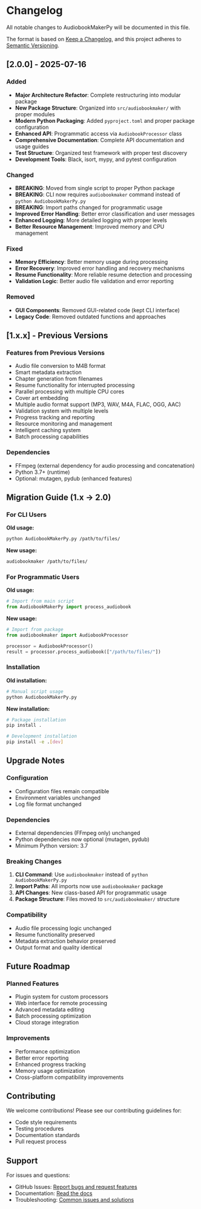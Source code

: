 # Changelog

All notable changes to AudiobookMakerPy will be documented in this file.

The format is based on [Keep a Changelog](https://keepachangelog.com/en/1.0.0/),
and this project adheres to [Semantic Versioning](https://semver.org/spec/v2.0.0.html).

## [2.0.0] - 2025-07-16

### Added
- **Major Architecture Refactor**: Complete restructuring into modular package
- **New Package Structure**: Organized into `src/audiobookmaker/` with proper modules
- **Modern Python Packaging**: Added `pyproject.toml` and proper package configuration
- **Enhanced API**: Programmatic access via `AudiobookProcessor` class
- **Comprehensive Documentation**: Complete API documentation and usage guides
- **Test Structure**: Organized test framework with proper test discovery
- **Development Tools**: Black, isort, mypy, and pytest configuration

### Changed
- **BREAKING**: Moved from single script to proper Python package
- **BREAKING**: CLI now requires `audiobookmaker` command instead of `python AudiobookMakerPy.py`
- **BREAKING**: Import paths changed for programmatic usage
- **Improved Error Handling**: Better error classification and user messages
- **Enhanced Logging**: More detailed logging with proper levels
- **Better Resource Management**: Improved memory and CPU management

### Fixed
- **Memory Efficiency**: Better memory usage during processing
- **Error Recovery**: Improved error handling and recovery mechanisms
- **Resume Functionality**: More reliable resume detection and processing
- **Validation Logic**: Better audio file validation and error reporting

### Removed
- **GUI Components**: Removed GUI-related code (kept CLI interface)
- **Legacy Code**: Removed outdated functions and approaches

## [1.x.x] - Previous Versions

### Features from Previous Versions
- Audio file conversion to M4B format
- Smart metadata extraction
- Chapter generation from filenames
- Resume functionality for interrupted processing
- Parallel processing with multiple CPU cores
- Cover art embedding
- Multiple audio format support (MP3, WAV, M4A, FLAC, OGG, AAC)
- Validation system with multiple levels
- Progress tracking and reporting
- Resource monitoring and management
- Intelligent caching system
- Batch processing capabilities

### Dependencies
- FFmpeg (external dependency for audio processing and concatenation)
- Python 3.7+ (runtime)
- Optional: mutagen, pydub (enhanced features)

## Migration Guide (1.x → 2.0)

### For CLI Users

**Old usage:**
```bash
python AudiobookMakerPy.py /path/to/files/
```

**New usage:**
```bash
audiobookmaker /path/to/files/
```

### For Programmatic Users

**Old usage:**
```python
# Import from main script
from AudiobookMakerPy import process_audiobook
```

**New usage:**
```python
# Import from package
from audiobookmaker import AudiobookProcessor

processor = AudiobookProcessor()
result = processor.process_audiobook(["/path/to/files/"])
```

### Installation

**Old installation:**
```bash
# Manual script usage
python AudiobookMakerPy.py
```

**New installation:**
```bash
# Package installation
pip install .

# Development installation
pip install -e .[dev]
```

## Upgrade Notes

### Configuration
- Configuration files remain compatible
- Environment variables unchanged
- Log file format unchanged

### Dependencies
- External dependencies (FFmpeg only) unchanged
- Python dependencies now optional (mutagen, pydub)
- Minimum Python version: 3.7

### Breaking Changes
1. **CLI Command**: Use `audiobookmaker` instead of `python AudiobookMakerPy.py`
2. **Import Paths**: All imports now use `audiobookmaker` package
3. **API Changes**: New class-based API for programmatic usage
4. **Package Structure**: Files moved to `src/audiobookmaker/` structure

### Compatibility
- Audio file processing logic unchanged
- Resume functionality preserved
- Metadata extraction behavior preserved
- Output format and quality identical

## Future Roadmap

### Planned Features
- Plugin system for custom processors
- Web interface for remote processing
- Advanced metadata editing
- Batch processing optimization
- Cloud storage integration

### Improvements
- Performance optimization
- Better error reporting
- Enhanced progress tracking
- Memory usage optimization
- Cross-platform compatibility improvements

## Contributing

We welcome contributions! Please see our contributing guidelines for:
- Code style requirements
- Testing procedures
- Documentation standards
- Pull request process

## Support

For issues and questions:
- GitHub Issues: [Report bugs and request features](https://github.com/audiobookmaker/AudiobookMakerPy/issues)
- Documentation: [Read the docs](docs/)
- Troubleshooting: [Common issues and solutions](docs/TROUBLESHOOTING.md)
